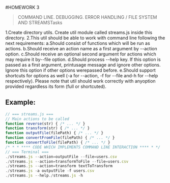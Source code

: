 #HOMEWORK 3
>COMMAND LINE. DEBUGGING. ERROR HANDLING / FILE SYSTEM AND STREAMSTasks

1.Create directory ​utils​​. Create util module called ​streams.js​​ inside this directory.
2.This util should be able to work with command line following the next requirements:
    a.Should consist of functions which will be run as actions.
    b.Should receive an action name as a first argument by ​--action​​ option.
    c.Should receive an optional second argument for actions which may require it by--file​​ option.
    d.Should process ​--help​​ key. If this option is passed as a first argument, printusage message and ignore other options. Ignore this option if other options werepassed before.
    e.Should support shortcuts for options as well (​-a​​ for ​--action​​, ​-f​​ for ​--file​​ and-h​​ for ​--help ​​respectively). Please note that util should work correctly with anyoption provided regardless its form (full or shortcuted).
    
## Example:
```javascript
// === streams.js ===
// Main actions to be called
function​​​ reverse​​(str) { ​/* ... */​ }
function ​​​transform​​(str) { ​/* ... */​ }
function ​​​outputFile​​(filePath) { ​/* ... */​ }
function​​​ convertFromFile​​(filePath) { ​/* ... */​ }
function​​​ convertToFile​​(filePath) { ​/* ... */​ }
/* * * **** CODE WHICH IMPLEMENTS COMMAND LINE INTERACTION **** * */
// === Terminal ===
./streams.js --action=outputFile --file=users.csv
./streams.js --action=transformToFile --file=users.csv
./streams.js --action=transform textToTransform
./streams.js -a outputFile -f users.csv
./streams.js --help./streams.js -h
```

